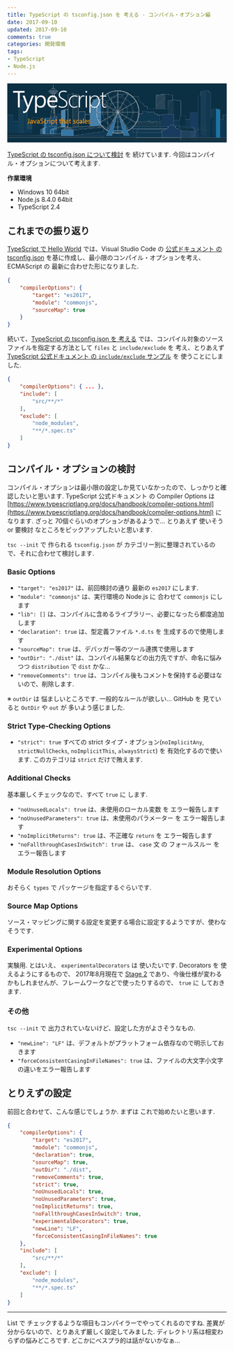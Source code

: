 ```yaml
---
title: TypeScript の tsconfig.json を 考える - コンパイル・オプション編
date: 2017-09-10
updated: 2017-09-10
comments: true
categories: 開発環境
tags:
- TypeScript
- Node.js
---
```


![](/assets/typescript/typescript.png "TypeScript")

[TypeScript の tsconfig.json について検討](/2017/09/07/TypeScriptのtsconfig.jsonを考える/) を 続けています. 今回はコンパイル・オプションについて考えます.

**作業環境**
- Windows 10 64bit
- Node.js 8.4.0 64bit
- TypeScript 2.4


## これまでの振り返り
[TypeScript で Hello World](/2017/09/04/Visual-Studio-CodeでHello-TypeScript！/) では、Visual Studio Code の [公式ドキュメント の tsconfig.json](https://code.visualstudio.com/docs/languages/typescript#_tsconfigjson) を基に作成し、最小限のコンパイル・オプションを考え、ECMAScript の 最新に合わせた形になりました.

```json
{
    "compilerOptions": {
        "target": "es2017",
        "module": "commonjs",
        "sourceMap": true
    }
}
```

続いて、[TypeScript の tsconfig.json を 考える](/2017/09/07/TypeScriptのtsconfig.jsonを考える/) では、コンパイル対象のソースファイルを指定する方法として `files` と `include/exclude` を 考え、とりあえず [TypeScript 公式ドキュメント の `include/exclude` サンプル](https://www.typescriptlang.org/docs/handbook/tsconfig-json.html#examples) を 使うことにしました.

```json
{
    "compilerOptions": { ... },
    "include": [
        "src/**/*"
    ],
    "exclude": [
        "node_modules",
        "**/*.spec.ts"
    ]
}
```


## コンパイル・オプションの検討
コンパイル・オプションは最小限の設定しか見ていなかったので、しっかりと確認したいと思います.
TypeScript 公式ドキュメント の Compiler Options は [https://www.typescriptlang.org/docs/handbook/compiler-options.html](https://www.typescriptlang.org/docs/handbook/compiler-options.html) に なります.
ざっと 70個ぐらいのオプションがあるようで... とりあえず 使いそう or 要検討 なところをピックアップしたいと思います.

`tsc --init` で 作られる `tsconfig.json` が カテゴリー別に整理されているので、それに合わせて検討します.


### Basic Options
- `"target": "es2017"` は、前回検討の通り 最新の `es2017` にします.
- `"module": "commonjs"` は、実行環境の Node.js に 合わせて `commonjs` にします
- `"lib": []` は、コンパイルに含めるライブラリー、必要になったら都度追加します
- `"declaration": true` は、型定義ファイル `*.d.ts` を 生成するので使用します
- `"sourceMap": true` は、デバッガー等のツール連携で使用します
- `"outDir": "./dist"` は、コンパイル結果などの出力先ですが、命名に悩みつつ `distribution` で `dist` かな...
- `"removeComments": true` は、コンパイル後もコメントを保持する必要はないので、削除します.

※ `outDir` は 悩ましいところです. 一般的なルールが欲しい... GitHub を 見ていると `OutDir` や `out` が 多いよう感じました.


### Strict Type-Checking Options
- `"strict": true`
すべての strict タイプ・オプション(`noImplicitAny`, `strictNullChecks`, `noImplicitThis`, `alwaysStrict`) を 有効化するので使います.
このカテゴリは `strict` だけで賄えます.


### Additional Checks
基本厳しくチェックなので、すべて `true` に します.
- `"noUnusedLocals": true` は、未使用のローカル変数 を エラー報告します
- `"noUnusedParameters": true` は、未使用のパラメーター を エラー報告します
- `"noImplicitReturns": true` は、不正確な `return` を エラー報告します
- `"noFallthroughCasesInSwitch": true` は、 `case` 文 の フォールスルー を エラー報告します


### Module Resolution Options
おそらく `types` で パッケージを指定するぐらいです.


### Source Map Options
ソース・マッピングに関する設定を変更する場合に設定するようですが、使わなそうです.


### Experimental Options
実験用. とはいえ、 `experimentalDecorators` は 使いたいです.
Decorators を 使えるようにするもので、 2017年8月現在で [Stage 2](https://github.com/tc39/proposal-decorators) であり、今後仕様が変わるかもしれませんが、フレームワークなどで使ったりするので、 `true` に しておきます.


### その他
`tsc --init` で 出力されていないけど、設定した方がよさそうなもの.
- `"newLine": "LF"` は、デフォルトがプラットフォーム依存なので明示しておきます
- `"forceConsistentCasingInFileNames": true` は、ファイルの大文字小文字の違いをエラー報告します


## とりえずの設定
前回と合わせて、こんな感じでしょうか. まずは これで始めたいと思います.

```json
{
    "compilerOptions": {
        "target": "es2017",
        "module": "commonjs",
        "declaration": true,
        "sourceMap": true,
        "outDir": "./dist",
        "removeComments": true,
        "strict": true,
        "noUnusedLocals": true,
        "noUnusedParameters": true,
        "noImplicitReturns": true,
        "noFallthroughCasesInSwitch": true,
        "experimentalDecorators": true,
        "newLine": "LF",
        "forceConsistentCasingInFileNames": true
    },
    "include": [
        "src/**/*"
    ],
    "exclude": [
        "node_modules",
        "**/*.spec.ts"
    ]
}
```



- - - -
List で チェックするような項目もコンパイラーでやってくれるのですね. 差異が分からないので、とりあえず厳しく設定してみました.
ディレクトリ系は相変わらずの悩みどころです. どこかにべスプラ的は話がないかなぁ...
